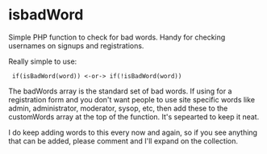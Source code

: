 # isbadWord

Simple PHP function to check for bad words.  Handy for checking usernames on signups and registrations.

Really simple to use:

<code> if(isBadWord(word)) <-or-> if(!isBadWord(word)) </code>  
  
The badWords array is the standard set of bad words.  If using for a registration form and you don't want people to use site specific words like admin, administrator, moderator, sysop, etc, then add these to the customWords array at the top of the function.  It's sepearted to keep it neat.

I do keep adding words to this every now and again, so if you see anything that can be added, please comment and I'll expand on the collection.
